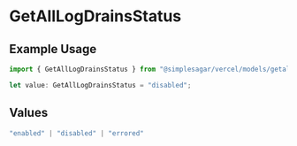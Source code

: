 # GetAllLogDrainsStatus

## Example Usage

```typescript
import { GetAllLogDrainsStatus } from "@simplesagar/vercel/models/getalllogdrainsop.js";

let value: GetAllLogDrainsStatus = "disabled";
```

## Values

```typescript
"enabled" | "disabled" | "errored"
```